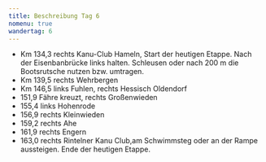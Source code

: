 ```yaml
---
title: Beschreibung Tag 6
nomenu: true
wandertag: 6
---
```




- Km 134,3 rechts Kanu-Club Hameln, Start der heutigen Etappe. Nach der Eisenbanbrücke links halten. Schleusen oder nach 200 m die Bootsrutsche nutzen bzw. umtragen.
- Km 139,5 rechts Wehrbergen
- Km 146,5 links Fuhlen, rechts Hessisch Oldendorf
- 151,9 Fähre kreuzt, rechts Großenwieden 
- 155,4 links Hohenrode
- 156,9 rechts Kleinwieden
- 159,2 rechts Ahe
- 161,9 rechts Engern
- 163,0 rechts Rintelner Kanu Club,am Schwimmsteg oder an der Rampe aussteigen. Ende der heutigen Etappe.

